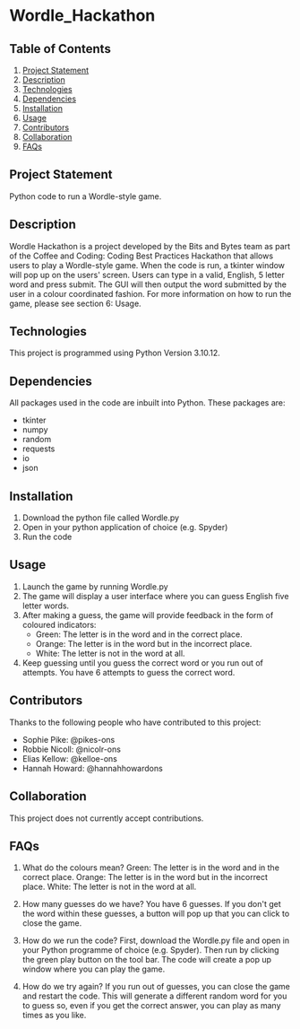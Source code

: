# Wordle_Hackathon

## Table of Contents
1. [Project Statement](https://github.com/pikes-ons/Wordle_Hackathon/edit/main/README.md#description)
2. [Description](#description)
3. [Technologies](#technologies)
4. [Dependencies](#dependencies)
5. [Installation](#installation)
6. [Usage](#usage)
7. [Contributors](#contributors)
8. [Collaboration](#collaboration)
9. [FAQs](#faqs)
   
## Project Statement
Python code to run a Wordle-style game.

## Description
Wordle Hackathon is a project developed by the Bits and Bytes team as part of the Coffee and Coding: Coding Best Practices Hackathon that allows users to play a Wordle-style game. When the code is run, a tkinter window will pop up on the users' screen. Users can type in a valid, English, 5 letter word and press submit. The GUI will then output the word submitted by the user in a colour coordinated fashion. For more information on how to run the game, please see section 6: Usage.

## Technologies
This project is programmed using Python Version 3.10.12. 

## Dependencies
All packages used in the code are inbuilt into Python. These packages are:
   - tkinter
   - numpy
   - random
   - requests
   - io
   - json
  
## Installation
1. Download the python file called Wordle.py
2. Open in your python application of choice (e.g. Spyder)
3. Run the code

## Usage
1. Launch the game by running Wordle.py
2. The game will display a user interface where you can guess English five letter words.
3. After making a guess, the game will provide feedback in the form of coloured indicators:
   - Green: The letter is in the word and in the correct place.
   - Orange: The letter is in the word but in the incorrect place.
   - White: The letter is not in the word at all.
4. Keep guessing until you guess the correct word or you run out of attempts. You have 6 attempts to guess the correct word.
   
## Contributors

Thanks to the following people who have contributed to this project:
* Sophie Pike: @pikes-ons
* Robbie Nicoll: @nicolr-ons
* Elias Kellow: @kelloe-ons
* Hannah Howard: @hannahhowardons

## Collaboration
This project does not currently accept contributions.

## FAQs
1. What do the colours mean?
   Green: The letter is in the word and in the correct place.
   Orange: The letter is in the word but in the incorrect place.
   White: The letter is not in the word at all.

2. How many guesses do we have?
   You have 6 guesses. If you don't get the word within these guesses, a button will pop up that you can click to close the game.
   
3. How do we run the code?
   First, download the Wordle.py file and open in your Python programme of choice (e.g. Spyder). Then run by clicking the green play button on the tool bar. The code will create a pop up window where you can play the game.
   
4. How do we try again?
   If you run out of guesses, you can close the game and restart the code. This will generate a different random word for you to guess so, even if you get the correct answer, you can play as many times as you like. 
